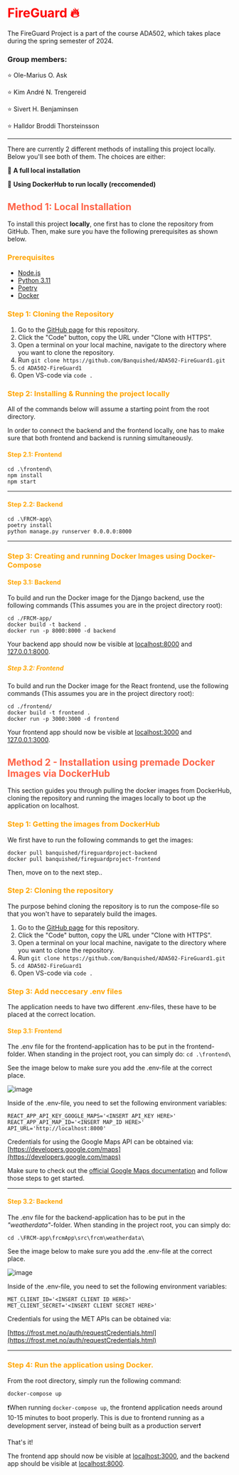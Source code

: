 <span style="color:red">FireGuard 🔥</span>
=========
The FireGuard Project is a part of the course ADA502, which takes place during the spring semester of 2024. 

### Group members:

⭐ Ole-Marius O. Ask

⭐ Kim André N. Trengereid

⭐ Sivert H. Benjaminsen

⭐ Halldor Broddi Thorsteinsson

------------------

There are currently 2 different methods of installing this project locally. Below you'll see both of them. The choices are either:

🔷 __A full local installation__

🔶 __Using DockerHub to run locally (reccomended)__

## <span style="color:tomato">Method 1: Local Installation</span>

To install this project __locally__, one first has to clone the repository from GitHub. Then, make sure you have the following prerequisites as shown below.

### <span style="color:orange"> Prerequisites </span>
* [Node.js](https://nodejs.org/en/download/)
* [Python 3.11](https://www.python.org/downloads/)
* [Poetry](https://python-poetry.org/docs/#installation)
* [Docker](https://docs.docker.com/get-docker/)

### <span style="color:orange">Step 1: Cloning the Repository</span>
1. Go to the [GitHub page](https://github.com/Banquished/ADA502-FireGuard1) for this repository.
2. Click the "Code" button, copy the URL under "Clone with HTTPS".
3. Open a terminal on your local machine, navigate to the directory where you want to clone the repository.
4. Run `git clone https://github.com/Banquished/ADA502-FireGuard1.git`
5. `cd ADA502-FireGuard1`
6. Open VS-code via `code .`


### <span style="color:orange">Step 2: Installing & Running the project locally</span>
All of the commands below will assume a starting point from the root directory.

In order to connect the backend and the frontend locally, one has to make sure that both frontend and backend is running simultaneously.

#### <span style="color:orange">Step 2.1: Frontend</span>

```
cd .\frontend\
npm install
npm start
```

-----------------
#### <span style="color:orange">Step 2.2: Backend</span>
```
cd .\FRCM-app\
poetry install
python manage.py runserver 0.0.0.0:8000
```
-----------------

### <span style="color:orange">Step 3: Creating and running Docker Images using Docker-Compose</span>

#### <span style="color:orange">Step 3.1: Backend</span>
To build and run the Docker image for the Django backend, use the following commands (This assumes you are in the project directory root):
```
cd ./FRCM-app/
docker build -t backend .
docker run -p 8000:8000 -d backend
```
Your backend app should now be visible at [localhost:8000](http://localhost:8000) and [127.0.0.1:8000](http://127.0.0.1:8000).

##### <span style="color:orange">Step 3.2: Frontend</span>
To build and run the Docker image for the React frontend, use the following commands (This assumes you are in the project directory root):
```
cd ./frontend/
docker build -t frontend .
docker run -p 3000:3000 -d frontend
```

Your frontend app should now be visible at [localhost:3000](https://localhost:3000) and [127.0.0.1:3000](https://127.0.0.1:3000).

## <span style="color:tomato">Method 2 - Installation using premade Docker Images via DockerHub</span>

This section guides you through pulling the docker images from DockerHub, cloning the repository and running the images locally to boot up the application on localhost.

### <span style="color:orange">Step 1: Getting the images from DockerHub</span>
We first have to run the following commands to get the images:

```
docker pull banquished/fireguardproject-backend
docker pull banquished/fireguardproject-frontend
```

Then, move on to the next step..

### <span style="color:orange">Step 2: Cloning the repository</span>
The purpose behind cloning the repository is to run the compose-file so that you won't have to separately build the images.

1. Go to the [GitHub page](https://github.com/Banquished/ADA502-FireGuard1) for this repository.
2. Click the "Code" button, copy the URL under "Clone with HTTPS".
3. Open a terminal on your local machine, navigate to the directory where you want to clone the repository.
4. Run `git clone https://github.com/Banquished/ADA502-FireGuard1.git`
5. `cd ADA502-FireGuard1`
6. Open VS-code via `code .`


### <span style="color:orange">Step 3: Add neccesary .env files</span>
The application needs to have two different .env-files, these have to be placed at the correct location.

#### <span style="color:orange">Step 3.1: Frontend</span>

The .env file for the frontend-application has to be put in the frontend-folder. When standing in the project root, you can simply do:
`cd .\frontend\`

See the image below to make sure you add the .env-file at the correct place.

![image](https://github.com/Banquished/ADA502-FireGuard1/assets/105752308/21057cb7-5ce9-47d7-92f7-2add3faf82dc)

Inside of the .env-file, you need to set the following environment variables:
```
REACT_APP_API_KEY_GOOGLE_MAPS='<INSERT API_KEY HERE>'
REACT_APP_API_MAP_ID='<INSERT MAP_ID HERE>'
API_URL='http://localhost:8000'
```
Credentials for using the Google Maps API can be obtained via:
[https://developers.google.com/maps](https://developers.google.com/maps)

Make sure to check out the [official Google Maps documentation](https://developers.google.com/maps/documentation) and follow those steps to get started.

-------------------------
#### <span style="color:orange">Step 3.2: Backend</span>

The .env file for the backend-application has to be put in the _"weatherdata"_-folder. When standing in the project root, you can simply do:

`cd .\FRCM-app\frcmApp\src\frcm\weatherdata\`

See the image below to make sure you add the .env-file at the correct place.

![image](https://github.com/Banquished/ADA502-FireGuard1/assets/105752308/d1bd39a6-07d7-4d1b-af17-ef119920492e)

Inside of the .env-file, you need to set the following environment variables:

```
MET_CLIENT_ID='<INSERT CLIENT ID HERE>'
MET_CLIENT_SECRET='<INSERT CLIENT SECRET HERE>'
```

Credentials for using the MET APIs can be obtained via:

[https://frost.met.no/auth/requestCredentials.html](https://frost.met.no/auth/requestCredentials.html)

--------------------------

### <span style="color:orange">Step 4: Run the application using Docker.</span>
From the root directory, simply run the following command:

`docker-compose up`

❗When running `docker-compose up`, the frontend application needs around 10-15 minutes to boot properly. This is due to frontend running as a development server, instead of being built as a production server❗

That's it! 

The frontend app should now be visible at [localhost:3000](http://localhost:3000), and the backend app should be visible at [localhost:8000](http://localhost:8000).

